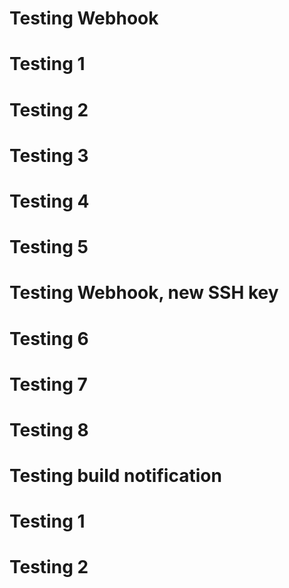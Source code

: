 # Testing Webhook
# Testing 1
# Testing 2
# Testing 3
# Testing 4
# Testing 5

# Testing Webhook, new SSH key
# Testing 6
# Testing 7
# Testing 8

# Testing build notification
# Testing 1
# Testing 2
